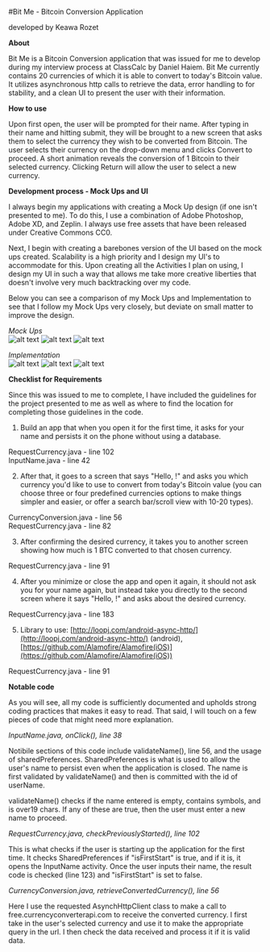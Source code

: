 #Bit Me - Bitcoin Conversion Application

developed by Keawa Rozet

**About**

Bit Me is a Bitcoin Conversion application that was issued for me to develop during my interview process at ClassCalc by Daniel Haiem. Bit Me currently contains 20 currencies of which it is able to convert to today&#39;s Bitcoin value. It utilizes asynchronous http calls to retrieve the data, error handling to for stability, and a clean UI to present the user with their information.

**How to use**

Upon first open, the user will be prompted for their name. After typing in their name and hitting submit, they will be brought to a new screen that asks them to select the currency they wish to be converted from Bitcoin. The user selects their currency on the drop-down menu and clicks Convert to proceed. A short animation reveals the conversion of 1 Bitcoin to their selected currency. Clicking Return will allow the user to select a new currency.

**Development process - Mock Ups and UI**

I always begin my applications with creating a Mock Up design (if one isn&#39;t presented to me). To do this, I use a combination of Adobe Photoshop, Adobe XD, and Zeplin. I always use free assets that have been released under Creative Commons CC0.

Next, I begin with creating a barebones version of the UI based on the mock ups created. Scalability is a high priority and I design my UI&#39;s to accommodate for this. Upon creating all the Activities I plan on using, I design my UI in such a way that allows me take more creative liberties that doesn&#39;t involve very much backtracking over my code.

Below you can see a comparison of my Mock Ups and Implementation to see that I follow my Mock Ups very closely, but deviate on small matter to improve the design.

  
_Mock Ups_  
![alt text](https://github.com/krozet/Bit-Me/blob/master/Mock%20Ups/Designs/Input%20Name.png)
![alt text](https://github.com/krozet/Bit-Me/blob/master/Mock%20Ups/Designs/Request%20Currency.png)
![alt text](https://github.com/krozet/Bit-Me/blob/master/Mock%20Ups/Designs/Currency%20Conversion.png)

_Implementation_  
![alt text](https://github.com/krozet/Bit-Me/blob/master/Mock%20Ups/Implemented/InputName.png)
![alt text](https://github.com/krozet/Bit-Me/blob/master/Mock%20Ups/Implemented/RequestCurrency.png)
![alt text](https://github.com/krozet/Bit-Me/blob/master/Mock%20Ups/Implemented/CurrencyConversion.png)

**Checklist for Requirements**

Since this was issued to me to complete, I have included the guidelines for the project presented to me as well as where to find the location for completing those guidelines in the code.

1. Build an app that when you open it for the first time, it asks for
your name and persists it on the phone without using a database.

RequestCurrency.java - line 102  
InputName.java - line 42
  
2. After that, it goes to a screen that says &quot;Hello, !&quot;
and asks you which currency you&#39;d like to use to convert from today&#39;s
Bitcoin value (you can choose three or four predefined currencies options
to make things simpler and easier, or offer a search bar/scroll view with
10-20 types).

CurrencyConversion.java - line 56  
RequestCurrency.java - line 82
  
3. After confirming the desired currency, it takes you to another
screen showing how much is 1 BTC converted to that chosen currency.

RequestCurrency.java - line 91
  
4. After you minimize or close the app and open it again, it should
not ask you for your name again, but instead take you directly to the
second screen where it says &quot;Hello, !&quot; and asks about the
desired currency.

RequestCurrency.java - line 183
  
5. Library to use: [http://loopj.com/android-async-http/](http://loopj.com/android-async-http/) (android),
[https://github.com/Alamofire/Alamofire(iOS)](https://github.com/Alamofire/Alamofire(iOS))

RequestCurrency.java - line 91



**Notable code**

As you will see, all my code is sufficiently documented and upholds strong coding practices that makes it easy to read. That said, I will touch on a few pieces of code that might need more explanation.

_InputName.java, onClick(), line 38_

Notibile sections of this code include validateName(), line 56, and the usage of sharedPreferences. SharedPreferences is what is used to allow the user&#39;s name to persist even when the application is closed. The name is first validated by validateName() and then is committed with the id of userName.

validateName() checks if the name entered is empty, contains symbols, and is over19 chars. If any of these are true, then the user must enter a new name to proceed.

_RequestCurrency.java, checkPreviouslyStarted(), line 102_

This is what checks if the user is starting up the application for the first time. It checks SharedPreferences if &quot;isFirstStart&quot; is true, and if it is, it opens the InputName activity. Once the user inputs their name, the result code is checked (line 123) and &quot;isFirstStart&quot; is set to false.

_CurrencyConversion.java, retrieveConvertedCurrency(), line 56_

Here I use the requested AsynchHttpClient class to make a call to free.currencyconverterapi.com to receive the converted currency. I first take in the user&#39;s selected currency and use it to make the appropriate query in the url. I then check the data received and process it if it is valid data.